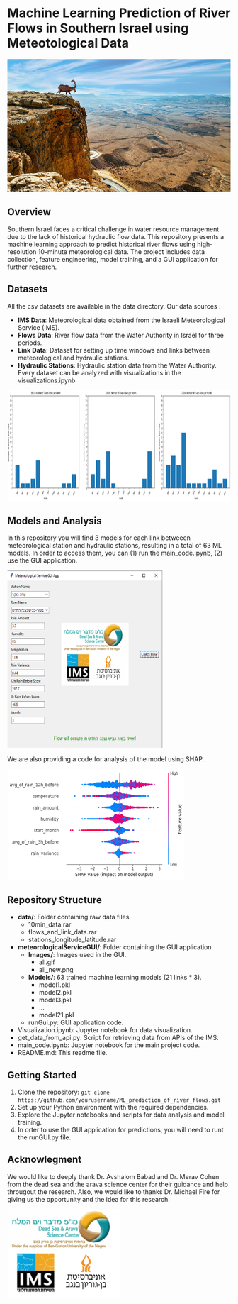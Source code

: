 # Machine Learning Prediction of River Flows in Southern Israel using Meteotological Data 

<img src="assets/southern.jpg" width="1000" height="300">

## Overview

Southern Israel faces a critical challenge in water resource management due to the lack of historical hydraulic flow data. This repository presents a machine learning approach to predict historical river flows using high-resolution 10-minute meteorological data. The project includes data collection, feature engineering, model training, and a GUI application for further research.


## Datasets

All the csv datasets are available in the data directory.
Our data sources :
- **IMS Data**: Meteorological data obtained from the Israeli Meteorological Service (IMS).
- **Flows Data**: River flow data from the Water Authority in Israel for three periods.
- **Link Data**: Dataset for setting up time windows and links between meteorological and hydraulic stations.
- **Hydraulic Stations**: Hydraulic station data from the Water Authority.
Every dataset can be analyzed with visualizations in the visualizations.ipynb

<img src="assets/2001-2006-2016-rain.png" width="1000" height="250">
<!-- <img src="https://github.com/idohersko/ML_prediction_of_river_flows/assets/66033664/abd8a864-e8ce-4029-80b0-30d1941dd994" width="500" height="300"> -->


## Models and Analysis
In this repository you will find 3 models for each link betweeen meteorological station and hydraulic stations, resulting in a total of 63 ML models. 
In order to access them, you can (1) run the main_code.ipynb, (2) use the GUI application.


<img src="assets/gui_success.png" width="350" height="400">


We are also providing a code for analysis of the model using SHAP.

<img src="assets/avdat_xgboost_malemapal_shap_1.png" width="400" height="250">


## Repository Structure
- **data/**: Folder containing raw data files.
  - 10min_data.rar
  - flows_and_link_data.rar
  - stations_longitude_latitude.rar
- **meteorologicalServiceGUI/**: Folder containing the GUI application.
  - **Images/**: Images used in the GUI.
    - all.gif
    - all_new.png
  - **Models/**: 63 trained machine learning models (21 links * 3).
    - model1.pkl
    - model2.pkl
    - model3.pkl
    - ...
    - model21.pkl
  - runGui.py: GUI application code.
- Visualization.ipynb: Jupyter notebook for data visualization.
- get_data_from_api.py: Script for retrieving data from APIs of the IMS.
- main_code.ipynb: Jupyter notebook for the main project code.
- README.md: This readme file.

## Getting Started
1. Clone the repository: `git clone https://github.com/yourusername/ML_prediction_of_river_flows.git`
2. Set up your Python environment with the required dependencies.
3. Explore the Jupyter notebooks and scripts for data analysis and model training.
4. In orter to use the GUI application for predictions, you will need to runt the runGUI.py file.

## Acknowlegment

We would like to deeply thank Dr. Avshalom Babad and Dr. Merav Cohen from the dead sea and the arava science center for their guidance and help througout the research.
Also, we would like to thanks Dr. Michael Fire for giving us the opportunity and the idea for this research.

![River Flow](meteorologicalServiceGUI/Images/all_new.png)

